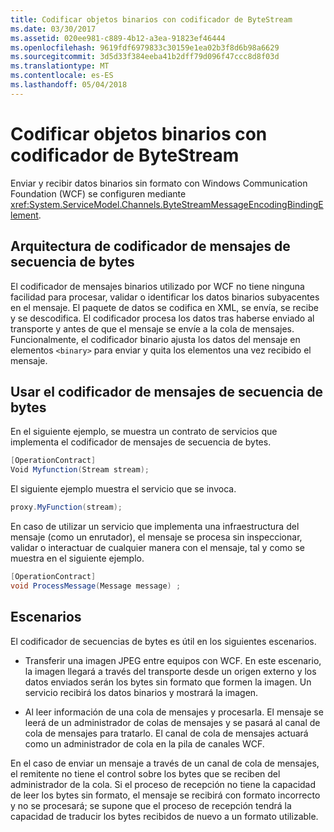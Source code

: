 ```yaml
---
title: Codificar objetos binarios con codificador de ByteStream
ms.date: 03/30/2017
ms.assetid: 020ee981-c889-4b12-a3ea-91823ef46444
ms.openlocfilehash: 9619fdf6979833c30159e1ea02b3f8d6b98a6629
ms.sourcegitcommit: 3d5d33f384eeba41b2dff79d096f47ccc8d8f03d
ms.translationtype: MT
ms.contentlocale: es-ES
ms.lasthandoff: 05/04/2018
---
```

# <a name="encoding-binary-objects-with-bytestream-encoder"></a>Codificar objetos binarios con codificador de ByteStream
Enviar y recibir datos binarios sin formato con Windows Communication Foundation (WCF) se configuren mediante <xref:System.ServiceModel.Channels.ByteStreamMessageEncodingBindingElement>.  
  
## <a name="byte-stream-message-encoder-architecture"></a>Arquitectura de codificador de mensajes de secuencia de bytes  
 El codificador de mensajes binarios utilizado por WCF no tiene ninguna facilidad para procesar, validar o identificar los datos binarios subyacentes en el mensaje. El paquete de datos se codifica en XML, se envía, se recibe y se descodifica. El codificador procesa los datos tras haberse enviado al transporte y antes de que el mensaje se envíe a la cola de mensajes. Funcionalmente, el codificador binario ajusta los datos del mensaje en elementos `<binary>` para enviar y quita los elementos una vez recibido el mensaje.  
  
## <a name="using-the-byte-stream-message-encoder"></a>Usar el codificador de mensajes de secuencia de bytes  
 En el siguiente ejemplo, se muestra un contrato de servicios que implementa el codificador de mensajes de secuencia de bytes.  
  
```csharp  
[OperationContract]  
Void Myfunction(Stream stream);  
```  
  
 El siguiente ejemplo muestra el servicio que se invoca.  
  
```csharp  
proxy.MyFunction(stream);  
```  
  
 En caso de utilizar un servicio que implementa una infraestructura del mensaje (como un enrutador), el mensaje se procesa sin inspeccionar, validar o interactuar de cualquier manera con el mensaje, tal y como se muestra en el siguiente ejemplo.  
  
```csharp  
[OperationContract]  
void ProcessMessage(Message message) ;  
```  
  
## <a name="scenarios"></a>Escenarios  
 El codificador de secuencias de bytes es útil en los siguientes escenarios.  
  
-   Transferir una imagen JPEG entre equipos con WCF. En este escenario, la imagen llegará a través del transporte desde un origen externo y los datos enviados serán los bytes sin formato que formen la imagen. Un servicio recibirá los datos binarios y mostrará la imagen.  
  
-   Al leer información de una cola de mensajes y procesarla. El mensaje se leerá de un administrador de colas de mensajes y se pasará al canal de cola de mensajes para tratarlo. El canal de cola de mensajes actuará como un administrador de cola en la pila de canales WCF.  
  
 En el caso de enviar un mensaje a través de un canal de cola de mensajes, el remitente no tiene el control sobre los bytes que se reciben del administrador de la cola. Si el proceso de recepción no tiene la capacidad de leer los bytes sin formato, el mensaje se recibirá con formato incorrecto y no se procesará; se supone que el proceso de recepción tendrá la capacidad de traducir los bytes recibidos de nuevo a un formato utilizable.
